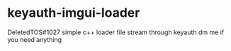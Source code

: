 # keyauth-imgui-loader
DeletedTOS#1027 simple c++ loader file stream through keyauth dm me if you need anything
